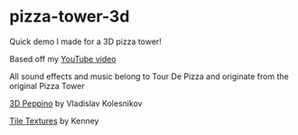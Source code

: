 # pizza-tower-3d

Quick demo I made for a 3D pizza tower!

Based off my [YouTube video](https://youtu.be/sH6C811xkGk)

All sound effects and music belong to Tour De Pizza and originate from the original Pizza Tower

[3D Peppino](https://skfb.ly/onGNF) by Vladislav Kolesnikov

[Tile Textures](https://www.kenney.nl/assets/prototype-textures) by Kenney
